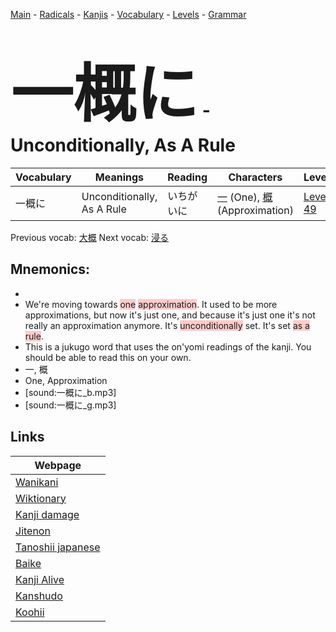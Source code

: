 <style> bigfont {font-size: 100px}</style>
[Main](../README.md) -
[Radicals](../radicals.md) -
[Kanjis](../kanjis.md) -
[Vocabulary](../vocabulary.md) -
[Levels](../levels.md) -
[Grammar](../grammar.md)
# <bigfont> 一概に</bigfont> - Unconditionally, As A Rule 

| Vocabulary | Meanings | Reading | Characters | Level |
| --- | --- | --- | --- | --- |
| 一概に | Unconditionally, As A Rule | いちがいに |  [一](../kanjis/一.md) (One), [概](../kanjis/概.md) (Approximation) | [Level 49](../levels/wk_level49.md) |

Previous vocab: [大概](大概.md) Next vocab: [浸る](浸る.md) 

## Mnemonics:

* 
* We're moving towards <span style="background-color:#ffcccb"> one</span> <span style="background-color:#ffcccb"> approximation</span>. It used to be more approximations, but now it's just one, and because it's just one it's not really an approximation anymore. It's <span style="background-color:#ffcccb"> unconditionally</span> set. It's set <span style="background-color:#ffcccb"> as a rule</span>.
* This is a jukugo word that uses the on'yomi readings of the kanji. You should be able to read this on your own.
* 一, 概
* One, Approximation
* [sound:一概に_b.mp3]
* [sound:一概に_g.mp3]


## Links 

| Webpage |
| --- |
| [Wanikani          ](https://www.wanikani.com/kanji/一概に) |
| [Wiktionary        ](https://en.wiktionary.org/wiki/一概に) |
| [Kanji damage      ](http://www.kanjidamage.com/kanji/search?utf8=✓&q=一概に) |
| [Jitenon           ](https://jitenon.com/kanji/一概に) |
| [Tanoshii japanese ](https://www.tanoshiijapanese.com/dictionary/kanji.cfm?k=一概に) |
| [Baike             ](https://baike.baidu.com/item/一概に) |
| [Kanji Alive       ](https://app.kanjialive.com/一概に) |
| [Kanshudo          ](https://www.kanshudo.com/searchmn?q=一概に) |
| [Koohii            ](https://kanji.koohii.com/study/kanji/一概に) |
